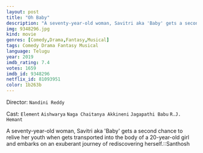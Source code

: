 ```yaml
---
layout: post
title: "Oh Baby"
description: "A seventy-year-old woman, Savitri aka 'Baby' gets a second chance to relive her youth when gets transported into the body of a 20-year-old girl and embarks on an exuberant journey of rediscovering herself.::Santhosh.."
img: 9348296.jpg
kind: movie
genres: [Comedy,Drama,Fantasy,Musical]
tags: Comedy Drama Fantasy Musical 
language: Telugu
year: 2019
imdb_rating: 7.4
votes: 1659
imdb_id: 9348296
netflix_id: 81093951
color: 1b263b
---
```

Director: `Nandini Reddy`  

Cast: `Element` `Aishwarya` `Naga Chaitanya Akkineni` `Jagapathi Babu` `R.J. Hemant` 

A seventy-year-old woman, Savitri aka 'Baby' gets a second chance to relive her youth when gets transported into the body of a 20-year-old girl and embarks on an exuberant journey of rediscovering herself.::Santhosh
